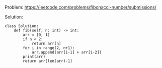 Problem: https://leetcode.com/problems/fibonacci-number/submissions/

Solution:

```
class Solution:
    def fib(self, n: int) -> int:
        arr = [0, 1]
        if n < 2:
            return arr[n]
        for i in range(2, n+1):
            arr.append(arr[i-1] + arr[i-2])
        print(arr)
        return arr[len(arr)-1]

```
